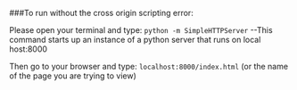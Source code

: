 


###To run without the cross origin scripting error:

Please open your terminal and type: 
```python -m SimpleHTTPServer```
--This command starts up an instance of a python server that runs on local host:8000

Then go to your browser and type: 
```localhost:8000/index.html```
(or the name of the page you are trying to view)

